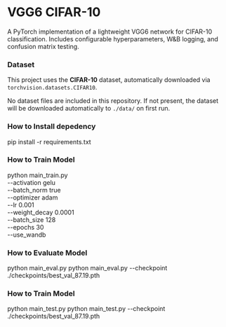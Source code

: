 # VGG6 CIFAR-10
A PyTorch implementation of a lightweight VGG6 network for CIFAR-10 classification.
Includes configurable hyperparameters, W&B logging, and confusion matrix testing.

### Dataset
This project uses the **CIFAR-10** dataset, automatically downloaded via `torchvision.datasets.CIFAR10`.

No dataset files are included in this repository.
If not present, the dataset will be downloaded automatically to `./data/` on first run.

### How to Install depedency
pip install -r requirements.txt

### How to Train Model
python main_train.py \
  --activation gelu \
  --batch_norm true \
  --optimizer adam \
  --lr 0.001 \
  --weight_decay 0.0001 \
  --batch_size 128 \
  --epochs 30 \
  --use_wandb


### How to Evaluate Model
python main_eval.py
python main_eval.py --checkpoint ./checkpoints/best_val_87.19.pth 

### How to Train Model
python main_test.py
python main_test.py --checkpoint ./checkpoints/best_val_87.19.pth 